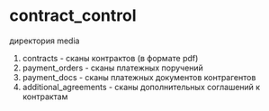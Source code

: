 # contract_control

директория media
1. contracts - сканы контрактов (в формате pdf)
2. payment_orders - сканы платежных поручений
3. payment_docs - сканы платежных документов контрагентов
4. additional_agreements - сканы дополнительных соглашений к контрактам